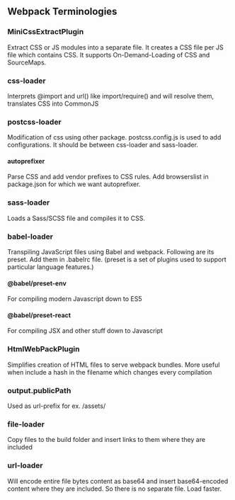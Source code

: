 ## Webpack Terminologies

### MiniCssExtractPlugin
Extract CSS or JS modules into a separate file.
It creates a CSS file per JS file which contains CSS.
It supports On-Demand-Loading of CSS and SourceMaps.

### css-loader
Interprets @import and url() like import/require() and will resolve them, 
translates CSS into CommonJS

### postcss-loader
Modification of css using other package.
postcss.config.js is used to add configurations.
It should be between css-loader and sass-loader.

#### autoprefixer
Parse CSS and add vendor prefixes to CSS rules.
Add browserslist in package.json for which we want autoprefixer.

### sass-loader
Loads a Sass/SCSS file and compiles it to CSS.

### babel-loader
Transpiling JavaScript files using Babel and webpack.
Following are its preset. Add them in .babelrc file.
(preset is a set of plugins used to support particular language features.)

#### @babel/preset-env
For compiling modern Javascript down to ES5

#### @babel/preset-react
For compiling JSX and other stuff down to Javascript

### HtmlWebPackPlugin
Simplifies creation of HTML files to serve webpack bundles.
More useful when include a hash in the filename which changes every compilation

### output.publicPath
Used as url-prefix for ex. /assets/

### file-loader
Copy files to the build folder and insert links to them where they are included

### url-loader
Will encode entire file bytes content as base64 and insert base64-encoded content where they are included. So there is no separate file. Load faster.